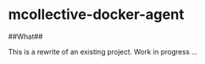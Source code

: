 mcollective-docker-agent
========================

##What##

This is a rewrite of an existing project. Work in progress ...

